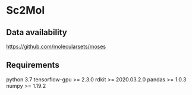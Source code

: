 # Sc2Mol 

## Data availability 
https://github.com/molecularsets/moses

## Requirements
python 3.7
tensorflow-gpu >= 2.3.0
rdkit >= 2020.03.2.0
pandas >= 1.0.3
numpy >= 1.19.2
